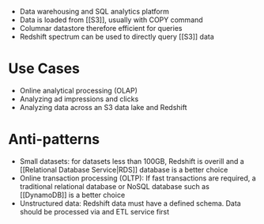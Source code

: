 - Data warehousing and SQL analytics platform
- Data is loaded from [[S3]], usually with COPY command
- Columnar datastore therefore efficient for queries
- Redshift spectrum can be used to directly query [[S3]] data
# Use Cases
- Online analytical processing (OLAP)
- Analyzing ad impressions and clicks
- Analyzing data across an S3 data lake and Redshift
# Anti-patterns
- Small datasets: for datasets less than 100GB, Redshift is overill and a [[Relational Database Service|RDS]] database is a better choice
- Online transaction processing (OLTP): If fast transactions are required, a traditional relational database or NoSQL database such as [[DynamoDB]] is a better choice
- Unstructured data: Redshift data must have a defined schema.  Data should be processed via and ETL service first
